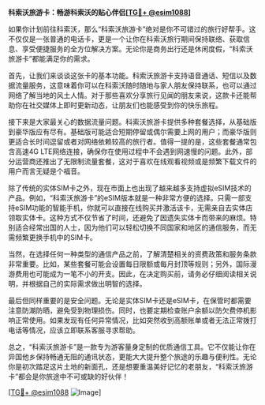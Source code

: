 **科索沃旅游卡：畅游科索沃的贴心伴侣[[TG💪+ @esim1088](https://t.me/s/esim1088)]**

如果你计划前往科索沃，那么“科索沃旅游卡”绝对是你不可错过的旅行好帮手。这不仅仅是一张普通的电话卡，更是一个让你在科索沃旅行期间保持联络、获取信息、享受便捷服务的全方位解决方案。无论你是商务出行还是休闲度假，“科索沃旅游卡”都能满足你的需求。

首先，让我们来谈谈这张卡的基本功能。科索沃旅游卡支持语音通话、短信以及数据流量服务，这意味着你可以在科索沃随时随地与家人朋友保持联系，也可以通过网络了解当地的风土人情。对于那些喜欢分享旅行见闻的朋友来说，这款卡还能帮助你在社交媒体上即时更新动态，让朋友们也能感受到你的快乐旅程。

接下来是大家最关心的数据流量问题。科索沃旅游卡提供多种套餐选择，从基础版到豪华版应有尽有。基础版可能适合短期停留或偶尔需要上网的用户；而豪华版则更适合长时间逗留或者对网络依赖较高的旅行者。值得一提的是，这些套餐通常包含高速4G LTE网络连接，确保你在使用过程中不会遇到网速慢的问题。此外，部分运营商还推出了无限制流量套餐，这对于喜欢在线观看视频或是频繁下载文件的用户而言无疑是个福音。

除了传统的实体SIM卡之外，现在市面上也出现了越来越多支持虚拟eSIM技术的产品。例如，“科索沃旅游卡”的eSIM版本就是一种非常方便的选择。只需一部支持eSIM功能的智能手机，你就可以直接在线购买并激活该卡，无需亲自去实体店领取实体卡。这种方式不仅节省了时间，还避免了因遗失实体卡而带来的麻烦。特别适合经常出国的人士，因为他们可以轻松切换不同国家和地区的通信服务，而无需频繁更换手机中的SIM卡。

当然，在选择任何一种类型的通信产品之前，了解清楚相关的资费政策和服务条款非常重要。比如，某些套餐可能会设置每日限额或每月封顶等规则；另外，国际漫游费用也可能成为一笔不小的开支。因此，在决定购买前，请务必仔细阅读相关说明，并根据自己的实际需求做出明智的选择。

最后但同样重要的是安全问题。无论是实体SIM卡还是eSIM卡，在保管时都需要注意防潮防晒，避免受到物理损伤。同时，也要定期检查账户余额以防欠费停机影响正常使用。如果发现有任何异常情况，比如突然收到高额账单或者无法正常拨打电话等情况，应该立即联系客服寻求帮助。

总之，“科索沃旅游卡”是一款专为游客量身定制的优质通信工具。它不仅能让你在异国他乡保持畅通无阻的通讯状态，更能大大提升整个旅途的乐趣与便利性。无论你是初次踏足这片土地的新面孔，还是想要重温美好记忆的老朋友，“科索沃旅游卡”都会是你旅途中不可或缺的好伙伴！

[[TG💪+ @esim1088](https://t.me/s/esim1088) ![Image](https://i.postimg.cc/4NQfJmqS/Snipaste-2025-05-13-00-14-12.png)]